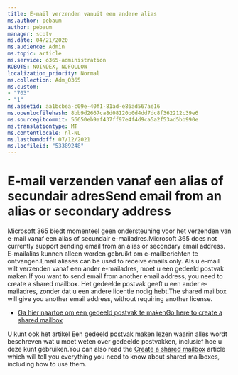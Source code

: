 ```yaml
---
title: E-mail verzenden vanuit een andere alias
ms.author: pebaum
author: pebaum
manager: scotv
ms.date: 04/21/2020
ms.audience: Admin
ms.topic: article
ms.service: o365-administration
ROBOTS: NOINDEX, NOFOLLOW
localization_priority: Normal
ms.collection: Adm_O365
ms.custom:
- "703"
- "1"
ms.assetid: aa1bcbea-c09e-40f1-81ad-e86ad567ae16
ms.openlocfilehash: 8bb9d2667ca8d08120b0d4dd7dc8f362212c39e6
ms.sourcegitcommit: 56650eb9af437ff97e4f4d9ca5a2f53ad5bb990e
ms.translationtype: MT
ms.contentlocale: nl-NL
ms.lasthandoff: 07/12/2021
ms.locfileid: "53389248"
---
```

# <a name="send-email-from-an-alias-or-secondary-address"></a><span data-ttu-id="aec69-102">E-mail verzenden vanaf een alias of secundair adres</span><span class="sxs-lookup"><span data-stu-id="aec69-102">Send email from an alias or secondary address</span></span>

<span data-ttu-id="aec69-103">Microsoft 365 biedt momenteel geen ondersteuning voor het verzenden van e-mail vanaf een alias of secundair e-mailadres.</span><span class="sxs-lookup"><span data-stu-id="aec69-103">Microsoft 365 does not currently support sending email from an alias or secondary email address.</span></span> <span data-ttu-id="aec69-104">E-mailalias kunnen alleen worden gebruikt om e-mailberichten te ontvangen.</span><span class="sxs-lookup"><span data-stu-id="aec69-104">Email aliases can be used to receive emails only.</span></span> <span data-ttu-id="aec69-105">Als u e-mail wilt verzenden vanaf een ander e-mailadres, moet u een gedeeld postvak maken.</span><span class="sxs-lookup"><span data-stu-id="aec69-105">If you want to send email from another email address, you need to create a shared mailbox.</span></span> <span data-ttu-id="aec69-106">Het gedeelde postvak geeft u een ander e-mailadres, zonder dat u een andere licentie nodig hebt.</span><span class="sxs-lookup"><span data-stu-id="aec69-106">The shared mailbox will give you another email address, without requiring another license.</span></span>
  
- [<span data-ttu-id="aec69-107">Ga hier naartoe om een gedeeld postvak te maken</span><span class="sxs-lookup"><span data-stu-id="aec69-107">Go here to create a shared mailbox</span></span>](https://portal.office.com/AdminPortal/Home#/AssistedGuide/addemailoptions)

<span data-ttu-id="aec69-108">U kunt ook het artikel Een gedeeld [postvak](/microsoft-365/admin/email/create-a-shared-mailbox) maken lezen waarin alles wordt beschreven wat u moet weten over gedeelde postvakken, inclusief hoe u deze kunt gebruiken.</span><span class="sxs-lookup"><span data-stu-id="aec69-108">You can also read the [Create a shared mailbox](/microsoft-365/admin/email/create-a-shared-mailbox) article which will tell you everything you need to know about shared mailboxes, including how to use them.</span></span>